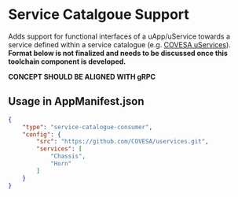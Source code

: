 # Service Catalgoue Support

Adds support for functional interfaces of a uApp/uService towards a service defined within a service catalogue (e.g. [COVESA uServices](https://github.com/COVESA/uservices/)). **Format below is not finalized and needs to be discussed once this toolchain component is developed.**

**CONCEPT SHOULD BE ALIGNED WITH gRPC**


## Usage in AppManifest.json

```json
{
    "type": "service-catalogue-consumer",
    "config": {
        "src": "https://github.com/COVESA/uservices.git",
        "services": [
            "Chassis",
            "Horn"
        ]
    }
}
```
